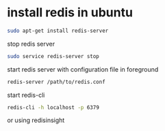# install redis in ubuntu

```bash
sudo apt-get install redis-server
```

stop redis server

```bash
sudo service redis-server stop
```

start redis server with configuration file in foreground

```bash
redis-server /path/to/redis.conf
```

start redis-cli

```bash
redis-cli -h localhost -p 6379
```

or using redisinsight
